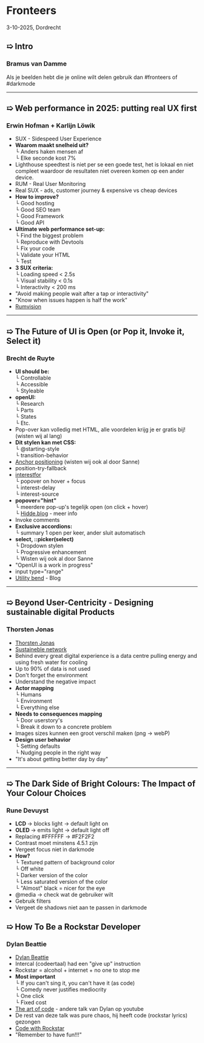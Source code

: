 # Fronteers 
3-10-2025, Dordrecht

## ➯ Intro
### Bramus van Damme
Als je beelden hebt die je online wilt delen gebruik dan #fronteers of #darkmode 

***

## ➯  Web performance in 2025: putting real UX first
### Erwin Hofman + Karlijn Löwik

<ul>
    <li> SUX - Sidespeed User Experience </li>
    <li> <strong> Waarom maakt snelheid uit? </strong><br>
        └ Anders haken mensen af <br> 
        └ Elke seconde kost 7% 
    </li>
    <li> Lighthouse speedtest is niet per se een goede test, het is lokaal en niet compleet waardoor de resultaten niet overeen komen op een ander device. </li>
    <li> RUM - Real User Monitoring</li>
    <li> Real SUX - ads, customer journey & expensive vs cheap devices</li>
    <li> <strong> How to improve? </strong><br>
        └ Good hosting <br>
        └ Good SEO team <br>
        └ Good Framework <br>
        └ Good API
    </li>
    <li> <strong> Ultimate web performance set-up: </strong> <br>
        └ Find the biggest problem <br>
        └ Reproduce with Devtools<br>
        └ Fix your code<br>
        └ Validate your HTML <br>
        └ Test
    </li>
    <li> <strong> 3 SUX criteria: </strong><br>
        └ Loading speed < 2.5s <br>
        └ Visual stability < 0.1s <br>
        └ Interactivity < 200 ms
    </li>
    <li> "Avoid making people wait after a tap or interactivity" </li>
    <li> "Know when issues happen is half the work" </li>
    <li> <a href="https://www.rumvision.com/"> Rumvision </a> </li>
</ul>

***

## ➯  The Future of UI is Open (or Pop it, Invoke it, Select it)
### Brecht de Ruyte

<ul>
    <li> <strong> UI should be: </strong><br>
        └ Controllable <br>
        └ Accessible <br>
        └ Styleable
    </li>
    <li> <strong> openUI: </strong><br>
        └ Research <br>
        └ Parts <br>
        └ States <br>
        └ Etc.
    </li>
    <li> Pop-over kan volledig met HTML, alle voordelen krijg je er gratis bij! (wisten wij al lang) </li>
    <li> <strong> Dit stylen kan met CSS: </strong><br>
        └ @starting-style <br>
        └ transition-behavior
    </li>
    <li> <a href="https://anchor-tool.com/">Anchor positioning</a> (wisten wij ook al door Sanne)</li>
    <li> position-try-fallback </li>
    <li> <a href="https://css-tricks.com/a-first-look-at-the-interest-invoker-api-for-hover-triggered-popovers/">interestfor</a><br>
        └ popover on hover + focus <br>
        └ interest-delay <br>
        └ interest-source
    </li>
    <li> <strong> popover="hint" </strong> <br>
        └ meerdere pop-up's tegelijk open (on click + hover) <br>
        └ <a href="https://hidde.blog/">Hidde.blog</a> - meer info
    </li>
    <li> Invoke comments </li>
    <li> <strong> Exclusive accordions: </strong> <br>
        └ summary 1 open per keer, ander sluit automatisch <br>
    </li>
    <li> <strong> select, ::picker(select) </strong> <br>
        └ Dropdown stylen <br>
        └ Progressive enhancement <br>
        └ Wisten wij ook al door Sanne
    </li>  
    <li> "OpenUI is a work in progress"</li>  
    <li> input type="range" </li>  
    <li> <a href="https://utilitybend.com/blog">Utility bend</a> - Blog </li>
</ul>

***

## ➯  Beyond User-Centricity - Designing sustainable digital Products
### Thorsten Jonas

<ul> 
    <li> <a href="https://thorstenjonas.com/">Thorsten Jonas</a> </li>
    <li> <a href="https://sustainableuxnetwork.com/">Sustaineble network</a> </li>
    <li> Behind every great digital experience is a data centre pulling energy and using fresh water for cooling</li>
    <li> Up to 90% of data is not used </li>
    <li> Don't forget the environment </li>
    <li> Understand the negative impact</li>
    <li> <strong> Actor mapping </strong> <br>
        └ Humans <br>
        └ Environment <br>
        └ Everything else 
    </li>
    <li> <strong> Needs to consequences mapping </strong> <br>
        └ Door userstory's <br>
        └ Break it down to a concrete problem 
    </li>
    <li> Images sizes kunnen een groot verschil maken (png → webP) </li>
    <li> <strong> Design user behavior </strong> <br>
        └ Setting defaults <br>
        └ Nudging people in the right way
    </li>
    <li> "It's about getting better day by day"</li>
</ul>

***

## ➯  The Dark Side of Bright Colours: The Impact of Your Colour Choices
### Rune Devuyst

<ul> 
    <li> <strong> LCD </strong> → blocks light → default light on</li>
    <li> <strong> OLED </strong> → emits light → default light off</li>
    <li> Replacing #FFFFFF → #F2F2F2</li>
    <li> Contrast moet minstens 4.5.1 zijn</li>
    <li> Vergeet focus niet in darkmode</li>
    <li> <strong> How? </strong> <br>
        └ Textured pattern of background color <br>
        └ Off white <br>
        └ Darker version of the color <br>
        └ Less saturated version of the color <br>
        └ "Almost" black = nicer for the eye
    </li>
    <li> @media → check wat de gebruiker wilt </li>
    <li> Gebruik filters </li>
    <li> Vergeet de shadows niet aan te passen in darkmode </li>
</ul>

## ➯  How To Be a Rockstar Developer
### Dylan Beattie

<ul> 
    <li> <a href="https://dylanbeattie.net/">Dylan Beattie</a></li>
    <li> Intercal (codeertaal) had een "give up" instruction </li>
    <li> Rockstar = alcohol + internet + no one to stop me</li>
    <li> <strong> Most important </strong> <br>
        └ If you can't sing it, you can't have it (as code) <br>
        └ Comedy never justifies mediocrity <br>
        └ One click <br>
        └ Fixed cost
    </li>
    <li>  <a href="https://www.youtube.com/watch?v=6avJHaC3C2U">The art of code</a> - andere talk van Dylan op youtube</li>
    <li> De rest van deze talk was pure chaos, hij heeft code (rockstar lyrics) gezongen </li>
    <li> <a href="https://codewithrockstar.com/">Code with Rockstar</a> </li>
    <li> "Remember to have fun!!!" </li>
</ul>
